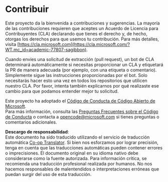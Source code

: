 <!--
CO_OP_TRANSLATOR_METADATA:
{
  "original_hash": "777400e9f0336c7ee2f9a1200a88478f",
  "translation_date": "2025-08-24T11:57:49+00:00",
  "source_file": "CONTRIBUTING.md",
  "language_code": "es"
}
-->
# Contribuir

Este proyecto da la bienvenida a contribuciones y sugerencias. La mayoría de las contribuciones requieren que aceptes un Acuerdo de Licencia para Contribuyentes (CLA) declarando que tienes el derecho y, de hecho, otorgas los derechos para que usemos tu contribución. Para más detalles, visita [https://cla.microsoft.com](https://cla.microsoft.com/?WT.mc_id=academic-77807-sagibbon).

Cuando envíes una solicitud de extracción (pull request), un bot de CLA determinará automáticamente si necesitas proporcionar un CLA y etiquetará la PR de manera adecuada (por ejemplo, con una etiqueta o comentario). Simplemente sigue las instrucciones proporcionadas por el bot. Solo necesitarás hacer esto una vez en todos los repositorios que utilicen nuestro CLA. Por favor, intenta también explicarnos por qué realizaste ese cambio para que podamos entender mejor tu solicitud.

Este proyecto ha adoptado el [Código de Conducta de Código Abierto de Microsoft](https://opensource.microsoft.com/codeofconduct/?WT.mc_id=academic-77807-sagibbon).  
Para más información, consulta las [Preguntas Frecuentes sobre el Código de Conducta](https://opensource.microsoft.com/codeofconduct/faq/?WT.mc_id=academic-77807-sagibbon) o contacta a [opencode@microsoft.com](mailto:opencode@microsoft.com) si tienes preguntas o comentarios adicionales.

**Descargo de responsabilidad**:  
Este documento ha sido traducido utilizando el servicio de traducción automática [Co-op Translator](https://github.com/Azure/co-op-translator). Si bien nos esforzamos por lograr precisión, tenga en cuenta que las traducciones automáticas pueden contener errores o imprecisiones. El documento original en su idioma nativo debe considerarse como la fuente autorizada. Para información crítica, se recomienda una traducción profesional realizada por humanos. No nos hacemos responsables de malentendidos o interpretaciones erróneas que puedan surgir del uso de esta traducción.